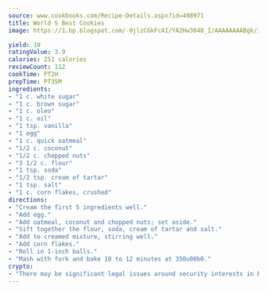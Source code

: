```yaml
---
source: www.cookbooks.com/Recipe-Details.aspx?id=498971
title: World S Best Cookies
image: https://1.bp.blogspot.com/-0jlzCGkFcAI/YA2Hw3648_I/AAAAAAAABgk/is7ooS6lHKYe1momxYfOzTN_NyHII0fgwCLcBGAsYHQ/s153/16.png

yield: 10
ratingValue: 3.9
calories: 251 calories
reviewCount: 112
cookTime: PT2H
prepTime: PT35M
ingredients:
- "1 c. white sugar"
- "1 c. brown sugar"
- "1 c. oleo"
- "1 c. oil"
- "1 tsp. vanilla"
- "1 egg"
- "1 c. quick oatmeal"
- "1/2 c. coconut"
- "1/2 c. chopped nuts"
- "3 1/2 c. flour"
- "1 tsp. soda"
- "1/2 tsp. cream of tartar"
- "1 tsp. salt"
- "1 c. corn flakes, crushed"
directions:
- "Cream the first 5 ingredients well."
- "Add egg."
- "Add oatmeal, coconut and chopped nuts; set aside."
- "Sift together the flour, soda, cream of tartar and salt."
- "Add to creamed mixture, stirring well."
- "Add corn flakes."
- "Roll in 1-inch balls."
- "Mash with fork and bake 10 to 12 minutes at 350u00b0."
crypto:
- "There may be significant legal issues around security interests in Bitcoin."
---
```

